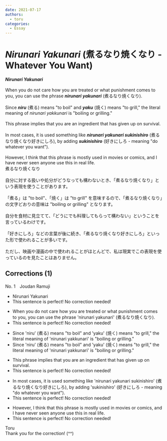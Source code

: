 ```yaml
---
date: 2021-07-17
authors:
  - toru
categories:
  - Essay
---
```


<h1 id="subject_show"><strong><em>Nirunari Yakunari</strong></em> (煮るなり焼くなり - Whatever You Want)</h1>
<div class="date" hidden>Jul 17, 2021 11:52</div>
<div id="post"><div id="body_show_ori">
<strong><em>Nirunari Yakunari</strong></em><br/><br/>When you do not care how you are treated or what punishment comes to you, you can use the phrase <strong><em>nirunari yakunari</em></strong> (煮るなり焼くなり).<br/><br/>Since <strong><em>niru</em></strong> (煮る) means "to boil" and <strong><em>yaku</em></strong> (焼く) means "to grill," the literal meaning of <em>nirunari yakkunari</em> is "boiling or grilling."<br/><br/>This phrase implies that you are an ingredient that has given up on survival.<br/><br/>In most cases, it is used something like <strong><em>nirunari yakunari sukinishiro</em></strong> (煮るなり焼くなり好きにしろ), by adding <strong><em>sukinishiro</em></strong> (好きにしろ - meaning "do whatever you want").<br/><br/>However, I think that this phrase is mostly used in movies or comics, and I have never seen anyone use this in real life.
</div></div>

<!-- more -->

<div id="post_ja"><div id="body_show_mo">
煮るなり焼くなり<br/><br/>自分に対する扱いや処分がどうなっても構わないとき、「煮るなり焼くなり」という表現を使うことがあります。<br/><br/>「煮る」は "to boil"、「焼く」は "to grill" を意味するので、「煮るなり焼くなり」の文字どおりの意味は "boiling or grilling" となります。<br/><br/>自分を食材に見立てて、「どうにでも料理してもらって構わない」ということを言っているわけです。<br/><br/>「好きにしろ」などの言葉が後に続き、「煮るなり焼くなり好きにしろ」といった形で使われることが多いです。<br/><br/>ただし、映画や漫画の中で使われることがほとんどで、私は現実でこの表現を使っているのを見たことはありません。
</div></div>

## Corrections (1)
<div id="block"><div class="first_name"> No. 1　<span class="just_name">Joudan Ramuji</span></div><div id="block2">
<ul class="correction_field">
<li class="incorrect">Nirunari Yakunari</li>
<li class="corrected perfect">This sentence is perfect! No correction needed!</li>
</ul>
<ul class="correction_field">
<li class="incorrect">When you do not care how you are treated or what punishment comes to you, you can use the phrase 'nirunari yakunari' (煮るなり焼くなり).</li>
<li class="corrected perfect">This sentence is perfect! No correction needed!</li>
</ul>
<ul class="correction_field">
<li class="incorrect">Since 'niru' (煮る) means "to boil" and 'yaku' (焼く) means "to grill," the literal meaning of 'nirunari yakkunari' is "boiling or grilling."</li>
<li class="corrected correct">
Since 'niru' (煮る) means "to boil" and 'yaku' (焼く) means "to grill," the literal meaning of 'nirunari ya<span class="sline"><span class="f_red">k</span></span>kunari' is "boiling or grilling."
</li>
</ul>
<ul class="correction_field">
<li class="incorrect">This phrase implies that you are an ingredient that has given up on survival.</li>
<li class="corrected perfect">This sentence is perfect! No correction needed!</li>
</ul>
<ul class="correction_field">
<li class="incorrect">In most cases, it is used something like 'nirunari yakunari sukinishiro' (煮るなり焼くなり好きにしろ), by adding 'sukinishiro' (好きにしろ - meaning "do whatever you want").</li>
<li class="corrected perfect">This sentence is perfect! No correction needed!</li>
</ul>
<ul class="correction_field">
<li class="incorrect">However, I think that this phrase is mostly used in movies or comics, and I have never seen anyone use this in real life.</li>
<li class="corrected perfect">This sentence is perfect! No correction needed!</li>
</ul>
</div><div class="name"><span class="just_name">Toru</span><br>
Thank you for the correction! (^^)
</div>
</div>
